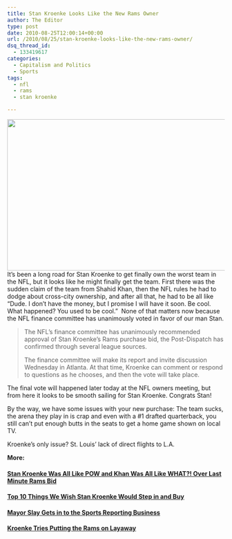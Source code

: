 ```yaml
---
title: Stan Kroenke Looks Like the New Rams Owner
author: The Editor
type: post
date: 2010-08-25T12:00:14+00:00
url: /2010/08/25/stan-kroenke-looks-like-the-new-rams-owner/
dsq_thread_id:
  - 133419617
categories:
  - Capitalism and Politics
  - Sports
tags:
  - nfl
  - rams
  - stan kroenke

---
```

[<img class="aligncenter size-full wp-image-3900" title="stan_kroenke" src="http://media.punchingkitty.com/wordpress/2010/04/stan_kroenke.jpeg" alt="" width="600" height="350" srcset="http://media.punchingkitty.com/wordpress/2010/04/stan_kroenke.jpeg 600w, http://media.punchingkitty.com/wordpress/2010/04/stan_kroenke-300x175.jpg 300w" sizes="(max-width: 600px) 100vw, 600px" />][1]It&#8217;s been a long road for Stan Kroenke to get finally own the worst team in the NFL, but it looks like he might finally get the team. First there was the sudden claim of the team from Shahid Khan, then the NFL rules he had to dodge about cross-city ownership, and after all that, he had to be all like &#8220;Dude. I don&#8217;t have the money, but I promise I will have it soon. Be cool. What happened? You used to be cool.&#8221;  None of that matters now because the NFL finance committee has unanimously voted in favor of our man Stan.

> The NFL’s finance committee has unanimously recommended approval of Stan Kroenke’s Rams purchase bid, the Post-Dispatch has confirmed through several league sources.
> 
> The finance committee will make its report and invite discussion Wednesday in Atlanta. At that time, Kroenke can comment or respond to questions as he chooses, and then the vote will take place.

The final vote will happened later today at the NFL owners meeting, but from here it looks to be smooth sailing for Stan Kroenke. Congrats Stan!

By the way, we have some issues with your new purchase: The team sucks, the arena they play in is crap and even with a #1 drafted quarterback, you still can&#8217;t put enough butts in the seats to get a home game shown on local TV.

Kroenke&#8217;s only issue? St. Louis&#8217; lack of direct flights to L.A.

**More:**

#### [Stan Kroenke Was All Like POW and Khan Was All Like WHAT?! Over Last Minute Rams Bid][2]

#### [Top 10 Things We Wish Stan Kroenke Would Step in and Buy][3]

#### [Mayor Slay Gets in to the Sports Reporting Business][4]

#### [Kroenke Tries Putting the Rams on Layaway][5]

 [1]: http://media.punchingkitty.com/wordpress/2010/04/stan_kroenke.jpeg
 [2]: http://punchingkitty.com/2010/04/13/stan-kroenke-was-all-like-pow-and-khan-was-all-like-what-over-last-minute-rams-bid
 [3]: http://punchingkitty.com/2010/04/15/top-10-things-we-wish-stan-kroenke-would-step-in-and-buy
 [4]: http://punchingkitty.com/2010/05/17/mayor-slay-gets-in-to-the-sports-reporting-business
 [5]: http://punchingkitty.com/2010/08/03/kroenke-tries-putting-the-rams-on-layaway